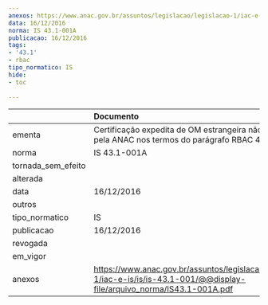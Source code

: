 ```yaml
---
anexos: https://www.anac.gov.br/assuntos/legislacao/legislacao-1/iac-e-is/is/is-43.1-001/@@display-file/arquivo_norma/IS43.1-001A.pdf
data: 16/12/2016
norma: IS 43.1-001A
publicacao: 16/12/2016
tags:
- '43.1'
- rbac
tipo_normatico: IS
hide: 
- toc 
 
---
```


|                    | Documento                                                                                                                     |
|:-------------------|:------------------------------------------------------------------------------------------------------------------------------|
| ementa             | Certificação expedita de OM estrangeira não certificada pela ANAC nos termos do parágrafo RBAC 43.1(e)-I.                     |
| norma              | IS 43.1-001A                                                                                                                  |
| tornada_sem_efeito |                                                                                                                               |
| alterada           |                                                                                                                               |
| data               | 16/12/2016                                                                                                                    |
| outros             |                                                                                                                               |
| tipo_normatico     | IS                                                                                                                            |
| publicacao         | 16/12/2016                                                                                                                    |
| revogada           |                                                                                                                               |
| em_vigor           |                                                                                                                               |
| anexos             | https://www.anac.gov.br/assuntos/legislacao/legislacao-1/iac-e-is/is/is-43.1-001/@@display-file/arquivo_norma/IS43.1-001A.pdf |